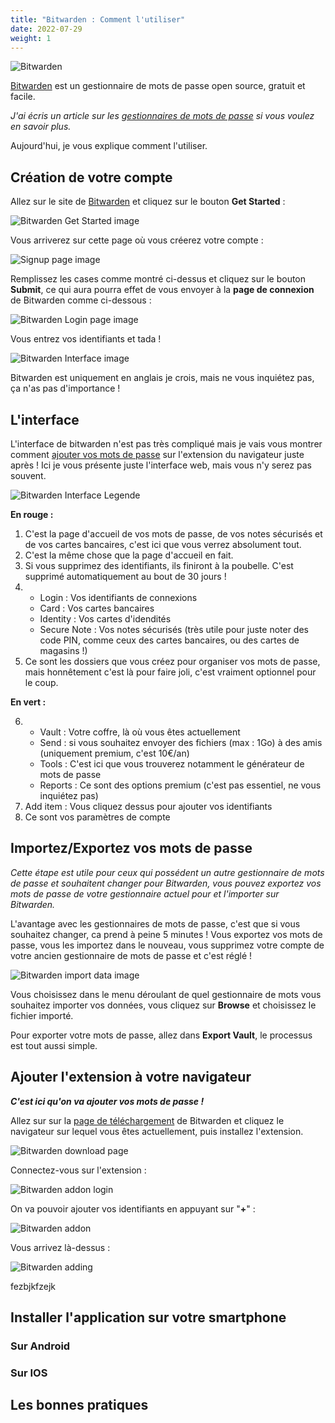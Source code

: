 ```yaml
---
title: "Bitwarden : Comment l'utiliser"
date: 2022-07-29
weight: 1
---
```


![Bitwarden](/bitwarden/apps-combo-logo.png)

[Bitwarden](https://bitwarden.com/) est un gestionnaire de mots de passe open source, gratuit et facile.

*J'ai écris un article sur les [gestionnaires de mots de passe](/basiques/password-managers) si vous voulez en savoir plus.*

Aujourd'hui, je vous explique comment l'utiliser.

## Création de votre compte

Allez sur le site de [Bitwarden](https://bitwarden.com/) et cliquez sur le bouton **Get Started** :

![Bitwarden Get Started image](/bitwarden-get-started-header.jpg)

Vous arriverez sur cette page où vous créerez votre compte :

![Signup page image](/bitwarden/bitwarden-signup-page.svg)

Remplissez les cases comme montré ci-dessus et cliquez sur le bouton **Submit**, ce qui aura pourra effet de vous envoyer à la **page de connexion** de Bitwarden comme ci-dessous :

![Bitwarden Login page image](/bitwarden/bitwarden-login-page.png)

Vous entrez vos identifiants et tada !

![Bitwarden Interface image](/bitwarden/bitwarden-interface.png)

Bitwarden est uniquement en anglais je crois, mais ne vous inquiétez pas, ça n'as pas d'importance !

## L'interface

L'interface de bitwarden n'est pas très compliqué mais je vais vous montrer comment [ajouter vos mots de passe](#ajouter-lextension-à-votre-navigateur) sur l'extension du navigateur juste après ! Ici je vous présente juste l'interface web, mais vous n'y serez pas souvent.

![Bitwarden Interface Legende](/bitwarden/bitwarden-interface-legend.png)

**En rouge :**

1. C'est la page d'accueil de vos mots de passe, de vos notes sécurisés et de vos cartes bancaires, c'est ici que vous verrez absolument tout.
2. C'est la même chose que la page d'accueil en fait.
3. Si vous supprimez des identifiants, ils finiront à la poubelle.  C'est supprimé automatiquement au bout de 30 jours !
4. - Login : Vos identifiants de connexions
	- Card : Vos cartes bancaires
	- Identity : Vos cartes d'idendités
	- Secure Note : Vos notes sécurisés (très utile pour juste noter des code PIN, comme ceux des cartes bancaires, ou des cartes de magasins !)
5. Ce sont les dossiers que vous créez pour organiser vos mots de passe, mais honnêtement c'est là pour faire joli, c'est vraiment optionnel pour le coup.

**En vert :**

6. - Vault : Votre coffre, là où vous êtes actuellement
	- Send : si vous souhaitez envoyer des fichiers (max : 1Go) à des amis (uniquement premium, c'est 10€/an)
	- Tools : C'est ici que vous trouverez notamment le générateur de mots de passe
	- Reports : Ce sont des options premium (c'est pas essentiel, ne vous inquiétez pas)
7. Add item : Vous cliquez dessus pour ajouter vos identifiants 
8. Ce sont vos paramètres de compte

## Importez/Exportez vos mots de passe

*Cette étape est utile pour ceux qui possédent un autre gestionnaire de mots de passe et souhaitent changer pour Bitwarden, vous pouvez exportez vos mots de passe de votre gestionnaire actuel pour et l'importer sur Bitwarden.*

L'avantage avec les gestionnaires de mots de passe, c'est que si vous souhaitez changer, ca prend à peine 5 minutes !
Vous exportez vos mots de passe, vous les importez dans le nouveau, vous supprimez votre compte de votre ancien gestionnaire de mots de passe et c'est réglé !

![Bitwarden import data image](/bitwarden/bitwarden-import-data.png)

Vous choisissez dans le menu déroulant de quel gestionnaire de mots vous souhaitez importer vos données, vous cliquez sur **Browse** et choisissez le fichier importé.

Pour exporter votre mots de passe, allez dans **Export Vault**, le processus est tout aussi simple.

## Ajouter l'extension à votre navigateur

***C'est ici qu'on va ajouter vos mots de passe !***

Allez sur sur la [page de téléchargement](https://bitwarden.com/download/) de Bitwarden et cliquez le navigateur sur lequel vous êtes actuellement, puis installez l'extension.

![Bitwarden download page](/bitwarden/bitwarden-download-web-browser.png)

Connectez-vous sur l'extension :

![Bitwarden addon login](/bitwarden/bitwarden-addon-login.png)

On va pouvoir ajouter vos identifiants en appuyant sur "**+**" :

![Bitwarden addon](/bitwarden/bitwarden-add-login.png)

Vous arrivez là-dessus :

![Bitwarden adding](/bitwarden/bitwarden-adding.png)


fezbjkfzejk

## Installer l'application sur votre smartphone
### Sur Android
### Sur IOS
## Les bonnes pratiques
